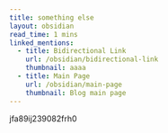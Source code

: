 ```yaml
---
title: something else
layout: obsidian
read_time: 1 mins
linked_mentions:
  - title: Bidirectional Link
    url: /obsidian/bidirectional-link
    thumbnail: aaaa
  - title: Main Page
    url: /obsidian/main-page
    thumbnail: Blog main page
---
```


jfa89ij239082frh0